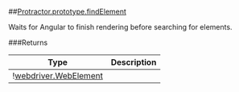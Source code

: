 ##[Protractor.prototype.findElement](https://github.com/angular/protractor/blob/master/lib/protractor.js#L749)

Waits for Angular to finish rendering before searching for elements.






###Returns

Type | Description
--- | ---
&#33;[webdriver.WebElement](#webdriverwebelement) | 

